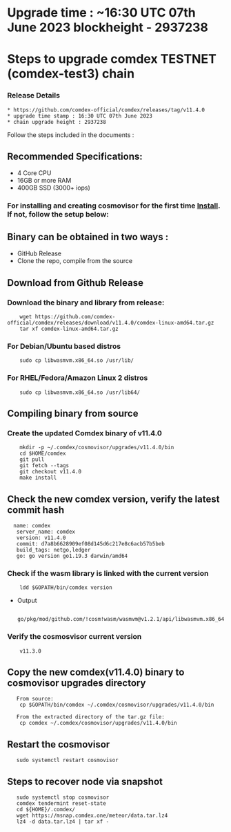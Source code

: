 # Upgrade time : ~16:30 UTC 07th June 2023 blockheight - 2937238

# Steps to upgrade comdex TESTNET (comdex-test3) chain

### Release Details
    * https://github.com/comdex-official/comdex/releases/tag/v11.4.0
    * upgrade time stamp : 16:30 UTC 07th June 2023
    * chain upgrade height : 2937238

Follow the steps included in the documents :

## Recommended Specifications:
   * 4 Core CPU
   * 16GB or more RAM
   * 400GB SSD (3000+ iops)

### For installing and creating cosmovisor for the first time [Install](https://github.com/comdex-official/networks/blob/main/testnet/cosmovisor-setup.md). If not, follow the setup below:

## Binary can be obtained in two ways :
   * GitHub Release 
   * Clone the repo, compile from the source

## Download from Github Release

### Download the binary and library from release:

```shell
    wget https://github.com/comdex-official/comdex/releases/download/v11.4.0/comdex-linux-amd64.tar.gz
    tar xf comdex-linux-amd64.tar.gz
```

### For Debian/Ubuntu based distros
```shell
    sudo cp libwasmvm.x86_64.so /usr/lib/
```

### For RHEL/Fedora/Amazon Linux 2 distros
```shell
    sudo cp libwasmvm.x86_64.so /usr/lib64/
```

## Compiling binary from source

### Create the updated Comdex binary of v11.4.0

```shell
    mkdir -p ~/.comdex/cosmovisor/upgrades/v11.4.0/bin
    cd $HOME/comdex
    git pull
    git fetch --tags
    git checkout v11.4.0
    make install
```

## Check the new comdex version, verify the latest commit hash

```shell
  name: comdex
   server_name: comdex
   version: v11.4.0
   commit: d7a8b6628909ef08d145d6c217e8c6acb57b5beb
   build_tags: netgo,ledger
   go: go version go1.19.3 darwin/amd64

```

### Check if the wasm library is linked with the current version 

```shell
    ldd $GOPATH/bin/comdex version
```

 - Output
   ```shell
      go/pkg/mod/github.com/!cosm!wasm/wasmvm@v1.2.1/api/libwasmvm.x86_64.so
   ```


### Verify the cosmosvisor current version

```shell
    v11.3.0
```

## Copy the new comdex(v11.4.0) binary to cosmovisor upgrades directory

```shell 
   From source:
    cp $GOPATH/bin/comdex ~/.comdex/cosmovisor/upgrades/v11.4.0/bin
    
   From the extracted directory of the tar.gz file:
    cp comdex ~/.comdex/cosmovisor/upgrades/v11.4.0/bin
```

## Restart the cosmovisor

```shell
   sudo systemctl restart cosmovisor
```

## Steps to recover node via snapshot

```shell
   sudo systemctl stop cosmovisor
   comdex tendermint reset-state
   cd ${HOME}/.comdex/
   wget https://msnap.comdex.one/meteor/data.tar.lz4
   lz4 -d data.tar.lz4 | tar xf -
```
